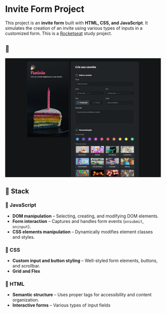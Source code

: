 # Invite Form Project

This project is an **invite form** built with **HTML, CSS, and JavaScript**. It simulates the creation of an invite using various types of inputs in a customized form. This is a [Rocketseat](https://www.rocketseat.com.br/?utm_source=google&utm_medium=cpc&utm_campaign=lead&utm_term=perpetuo&utm_content=institucional-lead-home-texto-lead-brandkws-none-none-institucional-none-none-br-google&gad_source=1&gclid=CjwKCAiAtYy9BhBcEiwANWQQL_7PJhNk7vjUU2WS5edbdA0Q-JW-9ytiEHPkbCOhkU4Y2gnl6gjFZxoCVxgQAvD_BwE) study project.

## 📸  

![Project Screenshot](/assets/screenshot_invite_form.png) 

## 🚀 Stack  

### 🔹 JavaScript   
- **DOM manipulation** – Selecting, creating, and modifying DOM elements.    
- **Form interaction** – Captures and handles form events (`onsubmit`, `oninput`).  
- **CSS elements manipulation** – Dynamically modifies element classes and styles.  

### 🎨 CSS    
- **Custom input and button styling** – Well-styled form elements, buttons, and scrollbar. 
- **Grid and Flex**

### 📄 HTML  
- **Semantic structure** – Uses proper tags for accessibility and content organization.  
- **Interactive forms** – Various types of input fields
